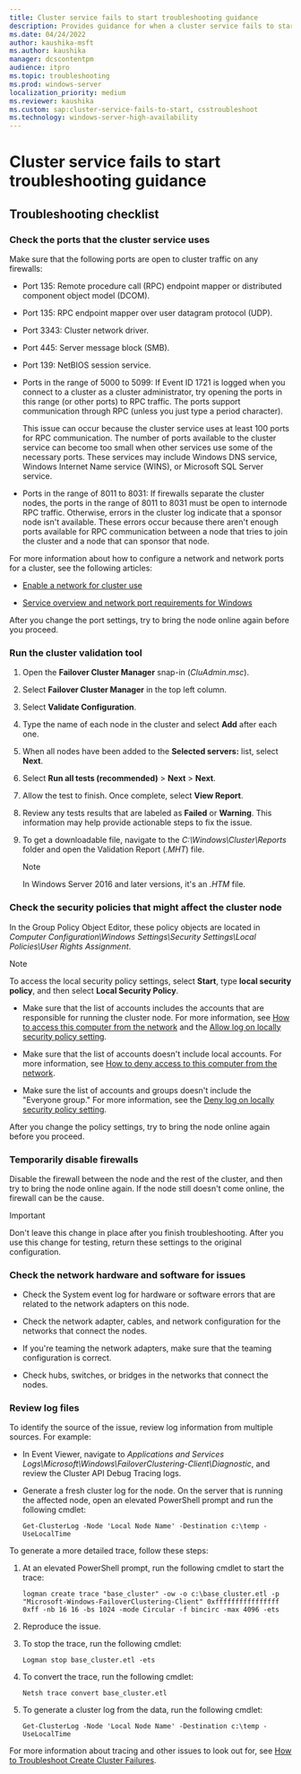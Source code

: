 ```yaml
---
title: Cluster service fails to start troubleshooting guidance
description: Provides guidance for when a cluster service fails to start in a Windows-based failover cluster.
ms.date: 04/24/2022
author: kaushika-msft
ms.author: kaushika
manager: dcscontentpm
audience: itpro
ms.topic: troubleshooting
ms.prod: windows-server
localization_priority: medium
ms.reviewer: kaushika
ms.custom: sap:cluster-service-fails-to-start, csstroubleshoot
ms.technology: windows-server-high-availability
---
```

# Cluster service fails to start troubleshooting guidance

## Troubleshooting checklist

### Check the ports that the cluster service uses

Make sure that the following ports are open to cluster traffic on any firewalls:

- Port 135: Remote procedure call (RPC) endpoint mapper or distributed component object model (DCOM).

- Port 135: RPC endpoint mapper over user datagram protocol (UDP).

- Port 3343: Cluster network driver.

- Port 445: Server message block (SMB).

- Port 139: NetBIOS session service.

- Ports in the range of 5000 to 5099: If Event ID 1721 is logged when you connect to a cluster as a cluster administrator, try opening the ports in this range (or other ports) to RPC traffic. The ports support communication through RPC (unless you just type a period character).

  This issue can occur because the cluster service uses at least 100 ports for RPC communication. The number of ports available to the cluster service can become too small when other services use some of the necessary ports. These services may include Windows DNS service, Windows Internet Name service (WINS), or Microsoft SQL Server service.

- Ports in the range of 8011 to 8031: If firewalls separate the cluster nodes, the ports in the range of 8011 to 8031 must be open to internode RPC traffic. Otherwise, errors in the cluster log indicate that a sponsor node isn't available. These errors occur because there aren't enough ports available for RPC communication between a node that tries to join the cluster and a node that can sponsor that node.

For more information about how to configure a network and network ports for a cluster, see the following articles:

- [Enable a network for cluster use](/previous-versions/windows/it-pro/windows-server-2003/cc728293(v=ws.10))

- [Service overview and network port requirements for Windows](../networking/service-overview-and-network-port-requirements.md#system-services-ports)

After you change the port settings, try to bring the node online again before you proceed.

### Run the cluster validation tool

1. Open the **Failover Cluster Manager** snap-in (*CluAdmin.msc*).

2. Select **Failover Cluster Manager** in the top left column.

3. Select **Validate Configuration**.

4. Type the name of each node in the cluster and select **Add** after each one.

5. When all nodes have been added to the **Selected servers:** list, select **Next**.

6. Select **Run all tests (recommended)** > **Next** > **Next**.

7. Allow the test to finish. Once complete, select **View Report**.

8. Review any tests results that are labeled as **Failed** or **Warning**. This information may help provide actionable steps to fix the issue.

9. To get a downloadable file, navigate to the *C:\Windows\Cluster\Reports* folder and open the Validation Report (*.MHT*) file.

   > [!NOTE]
   > In Windows Server 2016 and later versions, it's an *.HTM* file.

### Check the security policies that might affect the cluster node

In the Group Policy Object Editor, these policy objects are located in *Computer Configuration\Windows Settings\Security Settings\Local Policies\User Rights Assignment*.

> [!NOTE]
> To access the local security policy settings, select **Start**, type **local security policy**, and then select **Local Security Policy**.

- Make sure that the list of accounts includes the accounts that are responsible for running the cluster node. For more information, see [How to access this computer from the network](/windows/security/threat-protection/security-policy-settings/access-this-computer-from-the-network) and the [Allow log on locally security policy setting](/windows/security/threat-protection/security-policy-settings/allow-log-on-locally).

- Make sure that the list of accounts doesn't include local accounts. For more information, see [How to deny access to this computer from the network](/windows/security/threat-protection/security-policy-settings/deny-access-to-this-computer-from-the-network).

- Make sure the list of accounts and groups doesn't include the "Everyone group." For more information, see the [Deny log on locally security policy setting](/windows/security/threat-protection/security-policy-settings/deny-log-on-locally).

After you change the policy settings, try to bring the node online again before you proceed.

### Temporarily disable firewalls

Disable the firewall between the node and the rest of the cluster, and then try to bring the node online again. If the node still doesn't come online, the firewall can be the cause.

> [!IMPORTANT]
> Don't leave this change in place after you finish troubleshooting. After you use this change for testing, return these settings to the original configuration.

### Check the network hardware and software for issues

- Check the System event log for hardware or software errors that are related to the network adapters on this node.

- Check the network adapter, cables, and network configuration for the networks that connect the nodes.

- If you're teaming the network adapters, make sure that the teaming configuration is correct.

- Check hubs, switches, or bridges in the networks that connect the nodes.

### Review log files

To identify the source of the issue, review log information from multiple sources. For example:

- In Event Viewer, navigate to *Applications and Services Logs\Microsoft\Windows\FailoverClustering-Client\Diagnostic*, and review the Cluster API Debug Tracing logs.

- Generate a fresh cluster log for the node. On the server that is running the affected node, open an elevated PowerShell prompt and run the following cmdlet:

   `Get-ClusterLog -Node 'Local Node Name' -Destination c:\temp -UseLocalTime`

To generate a more detailed trace, follow these steps:

1. At an elevated PowerShell prompt, run the following cmdlet to start the trace:

   `logman create trace "base_cluster" -ow -o c:\base_cluster.etl -p "Microsoft-Windows-FailoverClustering-Client" 0xffffffffffffffff 0xff -nb 16 16 -bs 1024 -mode Circular -f bincirc -max 4096 -ets`

2. Reproduce the issue.

3. To stop the trace, run the following cmdlet:

   `Logman stop base_cluster.etl -ets`

4. To convert the trace, run the following cmdlet:

   `Netsh trace convert base_cluster.etl`

5. To generate a cluster log from the data, run the following cmdlet:

   `Get-ClusterLog -Node 'Local Node Name' -Destination c:\temp -UseLocalTime`

For more information about tracing and other issues to look out for, see [How to Troubleshoot Create Cluster Failures](https://techcommunity.microsoft.com/t5/failover-clustering/how-to-troubleshoot-create-cluster-failures/ba-p/371780).
